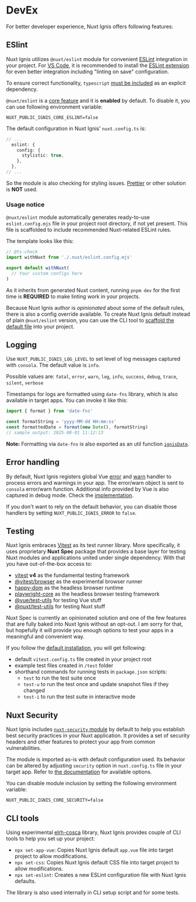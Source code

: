# DevEx

For better developer experience, Nuxt Ignis offers following features:

## ESlint

<PackagesReference :packages="[{ name: '@nuxt/eslint', version: '1.9.0' }, { name: 'typescript', version: '5.9.3' }]" />

Nuxt Ignis utilizes `@nuxt/eslint` module for convenient [ESLint](https://eslint.org/) integration in your project. For [VS Code](https://code.visualstudio.com/), it is recommended to install the [ESLint extension](https://marketplace.visualstudio.com/items?itemName=dbaeumer.vscode-eslint) for even better integration including "linting on save" configuration.

To ensure correct functionality, `typescript` [must be included](https://eslint.nuxt.com/packages/module#quick-setup) as an explicit dependency.

`@nuxt/eslint` is a [core feature](/2-2-core-features.html) and it is **enabled** by default. To disable it, you can use following environment variable:

```dotenv
NUXT_PUBLIC_IGNIS_CORE_ESLINT=false
```

The default configuration in Nuxt Ignis' `nuxt.config.ts` is:

```ts [nuxt.config.ts]
// ...
  eslint: {
    config: {
      stylistic: true,
    },
  },
// ...
```

So the module is also checking for styling issues. [Prettier](https://prettier.io/) or other solution is **NOT** used.

### Usage notice

`@nuxt/eslint` module automatically generates ready-to-use `eslint.config.mjs` file in your project root directory, if not yet present. This file is scaffolded to include recommended Nuxt-related ESLint rules.

The template looks like this:

```js [eslint.config.mjs]
// @ts-check
import withNuxt from './.nuxt/eslint.config.mjs'

export default withNuxt(
  // Your custom configs here
)
```

As it inherits from generated Nuxt content, running `pnpm dev` for the first time is **REQUIRED** to make linting work in your projects.

Because Nuxt Ignis author is _opinionated_ about some of the default rules, there is also a config override available. To create Nuxt Ignis default instead of plain `@nuxt/eslint` version, you can use the CLI tool to [scaffold the default file](/3-12-features-cli.html#set-eslint) into your project.

## Logging

<PackagesReference :packages="[{ name: 'consola', version: '3.4.2' }, { name: 'date-fns', version: '4.1.0' }]" />

Use `NUXT_PUBLIC_IGNIS_LOG_LEVEL` to set level of log messages captured with `consola`. The default value is `info`.

Possible values are: `fatal`, `error`, `warn`, `log`, `info`, `success`, `debug`, `trace`, `silent`, `verbose`

Timestamps for logs are formatted using `date-fns` library, which is also available in target apps. You can invoke it like this:

```ts [your-code.ts]
import { format } from 'date-fns'

const formatString = 'yyyy-MM-dd HH:mm:ss'
const formattedDate = format(new Date(), formatString)
// sample output: 2025-08-01 11:12:13
```

**Note:** Formatting via `date-fns` is also exported as an util function [`ignisDate`](/3-11-features-built-ins.html#date-formatting).

## Error handling

By default, Nuxt Ignis registers global Vue [error](https://vuejs.org/api/application.html#app-config-errorhandler) and [warn](https://vuejs.org/api/application.html#app-config-warnhandler) handler to process errors and warnings in your app. The error/warn object is sent to `consola` error/warn function. Additional info provided by Vue is also captured in debug mode. Check the [implementation](https://github.com/AloisSeckar/nuxt-ignis/blob/v0.5.0/core/app/plugins/errorHandler.ts).

If you don't want to rely on the default behavior, you can disable those handlers by setting `NUXT_PUBLIC_IGNIS_ERROR` to `false`.

## Testing

<PackagesReference :packages="[{ name: 'nuxt-spec', version: '0.1.14' }]" />

Nuxt Ignis embraces [Vitest](https://vitest.dev/) as its test runner library. More specifically, it uses proprietary **Nuxt Spec** package that provides a base layer for testing Nuxt modules and applications united under single dependency. With that you have out-of-the-box access to:

- [vitest](https://www.npmjs.com/package/vitest) **v4** as the fundamental testing framework
- [@vitest/browser](https://www.npmjs.com/package/@vitest/browser) as the experimental browser runner
- [happy-dom](https://www.npmjs.com/package/happy-dom) as the headless browser runtime
- [playwright-core](https://www.npmjs.com/package/playwright-core) as the headless browser testing framework
- [@vue/test-utils](https://www.npmjs.com/package/@vue/test-utils) for testing Vue stuff
- [@nuxt/test-utils](https://www.npmjs.com/package/@nuxt/test-utils) for testing Nuxt stuff

Nuxt Spec is currently an opinionated solution and one of the few features that are fully baked into Nuxt Ignis without an opt-out. I am sorry for that, but hopefully it will provide you enough options to test your apps in a meaningful and convenient way.

If you follow the [default installation](/1-4-installation.html#setup-steps), you will get following:

- default `vitest.config.ts` file created in your project root
- example test files created in `/test` folder
- shorthand commands for running tests in `package.json` scripts:
  - `test` to run the test suite once
  - `test-u` to run the test once and update snapshot files if they changed
  - `test-i` to run the test suite in interactive mode

## Nuxt Security

<PackagesReference :packages="[{ name: 'nuxt-security', version: '2.4.0' }]" />

Nuxt Ignis includes [`nuxt-security` module](https://nuxt-security.vercel.app/) by default to help you establish best security practices in your Nuxt application. It provides a set of security headers and other features to protect your app from common vulnerabilities.

The module is imported as-is with default configuration used. Its behavior can be altered by adjusting `security` option in `nuxt.config.ts` file in your target app. Refer to [the documentation](https://nuxt-security.vercel.app/getting-started/configuration) for available options.

You can disable module inclusion by setting the following environment variable:

```dotenv
NUXT_PUBLIC_IGNIS_CORE_SECURITY=false
```

## CLI tools

<PackagesReference :packages="[{ name: 'elrh-cosca', version: '0.3.5' }]" />

Using experimental [elrh-cosca](https://github.com/AloisSeckar/elrh-cosca) library, Nuxt Ignis provides couple of CLI tools to help you set up your project:

- `npx set-app-vue`: Copies Nuxt Ignis default `app.vue` file into target project to allow modifications.
- `npx set-css`: Copies Nuxt Ignis default CSS file into target project to allow modifications.
- `npx set-eslint`: Creates a new ESLint configuration file with Nuxt Ignis defaults.

The library is also used internally in CLI setup script and for some tests.

